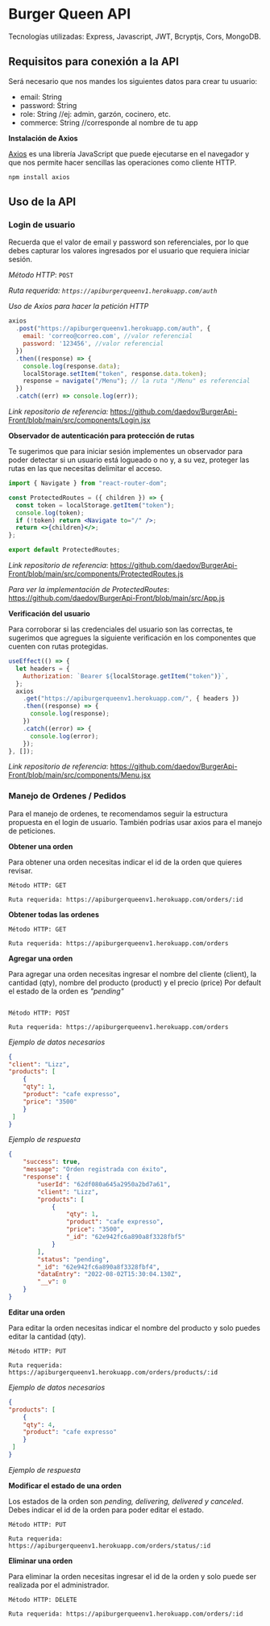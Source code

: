 # Burger Queen API

Tecnologías utilizadas: Express, Javascript, JWT, Bcryptjs, Cors, MongoDB.

## Requisitos para conexión a la API

Será necesario que nos mandes los siguientes datos para crear tu usuario:  
- email: String  
- password: String  
- role: String //ej: admin, garzón, cocinero, etc.  
- commerce: String //corresponde al nombre de tu app  

**Instalación de Axios**

[Axios](https://axios-http.com/) es una librería JavaScript que puede ejecutarse en el navegador y que nos permite hacer sencillas las operaciones como cliente HTTP.

```node
npm install axios
```
## Uso de la API

### Login de usuario

Recuerda que el valor de email y password son referenciales, por lo que debes capturar los valores ingresados por el usuario que requiera iniciar sesión.

_Método HTTP_: `POST`

_Ruta requerida: `https://apiburgerqueenv1.herokuapp.com/auth`_

_Uso de Axios para hacer la petición HTTP_

```javascript
axios
  .post("https://apiburgerqueenv1.herokuapp.com/auth", {
    email: 'correo@correo.com', //valor referencial
    password: '123456', //valor referencial
  })
  .then((response) => {
    console.log(response.data);
    localStorage.setItem("token", response.data.token);
    response = navigate("/Menu"); // la ruta "/Menu" es referencial
  })
  .catch((err) => console.log(err));
```
*Link repositorio de referencia:* https://github.com/daedov/BurgerApi-Front/blob/main/src/components/Login.jsx

**Observador de autenticación para protección de rutas**

Te sugerimos que para iniciar sesión implementes un observador para poder detectar si un usuario está logueado o no y, a su vez, proteger las rutas en las que necesitas delimitar el acceso.

```jsx
import { Navigate } from "react-router-dom";

const ProtectedRoutes = ({ children }) => {
  const token = localStorage.getItem("token");
  console.log(token);
  if (!token) return <Navigate to="/" />;
  return <>{children}</>;
};

export default ProtectedRoutes;
```

*Link repositorio de referencia*: https://github.com/daedov/BurgerApi-Front/blob/main/src/components/ProtectedRoutes.js

*Para ver la implementación de ProtectedRoutes*: https://github.com/daedov/BurgerApi-Front/blob/main/src/App.js

**Verificación del usuario**

Para corroborar si las credenciales del usuario son las correctas, te sugerimos que agregues la siguiente verificación en los componentes que cuenten con rutas protegidas.

```jsx
useEffect(() => {
  let headers = {
    Authorization: `Bearer ${localStorage.getItem("token")}`,
  };
  axios
    .get("https://apiburgerqueenv1.herokuapp.com/", { headers })
    .then((response) => {
      console.log(response);
    })
    .catch((error) => {
      console.log(error);
    });
}, []);
```
*Link repositorio de referencia*: https://github.com/daedov/BurgerApi-Front/blob/main/src/components/Menu.jsx

### Manejo de Ordenes / Pedidos

Para el manejo de ordenes, te recomendamos seguir la estructura propuesta en el login de usuario. También podrías usar axios para el manejo de peticiones.

**Obtener una orden**

Para obtener una orden necesitas indicar el id de la orden que quieres revisar.

```
Método HTTP: GET

Ruta requerida: https://apiburgerqueenv1.herokuapp.com/orders/:id
```

**Obtener todas las ordenes**
```
Método HTTP: GET

Ruta requerida: https://apiburgerqueenv1.herokuapp.com/orders
```

**Agregar una orden**

Para agregar una orden necesitas ingresar el nombre del cliente (client), la cantidad (qty), nombre del producto (product) y el precio (price) Por default el estado de la orden es _"pending"_

```

Método HTTP: POST

Ruta requerida: https://apiburgerqueenv1.herokuapp.com/orders
```

*Ejemplo de datos necesarios*

```json
{
"client": "Lizz",
"products": [
    {
    "qty": 1,
    "product": "cafe expresso",
    "price": "3500"
    }               
 ]
}
```
*Ejemplo de respuesta*

```json
{
    "success": true,
    "message": "Orden registrada con éxito",
    "response": {
        "userId": "62df080a645a2950a2bd7a61",
        "client": "Lizz",
        "products": [
            {
                "qty": 1,
                "product": "cafe expresso",
                "price": "3500",
                "_id": "62e942fc6a890a8f3328fbf5"
            }
        ],
        "status": "pending",
        "_id": "62e942fc6a890a8f3328fbf4",
        "dataEntry": "2022-08-02T15:30:04.130Z",
        "__v": 0
    }
}
```

**Editar una orden**

Para editar la orden necesitas indicar el nombre del producto y solo puedes editar la cantidad (qty).

```
Método HTTP: PUT

Ruta requerida: https://apiburgerqueenv1.herokuapp.com/orders/products/:id
```

*Ejemplo de datos necesarios*

```json
{
"products": [
    {
    "qty": 4,
    "product": "cafe expresso"
    }               
 ]
}
```

*Ejemplo de respuesta*


**Modificar el estado de una orden**

Los estados de la orden son _pending, delivering, delivered y canceled_. Debes indicar el id de la orden para poder editar el estado.

```
Método HTTP: PUT

Ruta requerida: https://apiburgerqueenv1.herokuapp.com/orders/status/:id
```

**Eliminar una orden**

Para eliminar la orden necesitas ingresar el id de la orden y solo puede ser realizada por el administrador.

```
Método HTTP: DELETE

Ruta requerida: https://apiburgerqueenv1.herokuapp.com/orders/:id
```
